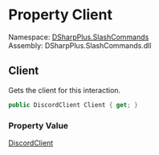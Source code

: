 # Property Client

Namespace: [DSharpPlus.SlashCommands](DSharpPlus.SlashCommands.md)  
Assembly: DSharpPlus.SlashCommands.dll

## <a id="DSharpPlus_SlashCommands_BaseContext_Client"></a>Client

Gets the client for this interaction.

```csharp
public DiscordClient Client { get; }
```

### Property Value

[DiscordClient](DSharpPlus.DiscordClient.md)

